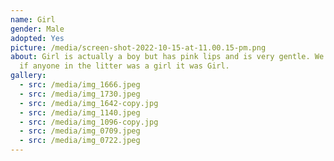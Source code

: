 ```yaml
---
name: Girl
gender: Male
adopted: Yes
picture: /media/screen-shot-2022-10-15-at-11.00.15-pm.png
about: Girl is actually a boy but has pink lips and is very gentle. We suspected
  if anyone in the litter was a girl it was Girl.
gallery:
  - src: /media/img_1666.jpeg
  - src: /media/img_1730.jpeg
  - src: /media/img_1642-copy.jpg
  - src: /media/img_1140.jpeg
  - src: /media/img_1096-copy.jpg
  - src: /media/img_0709.jpeg
  - src: /media/img_0722.jpeg
---
```

